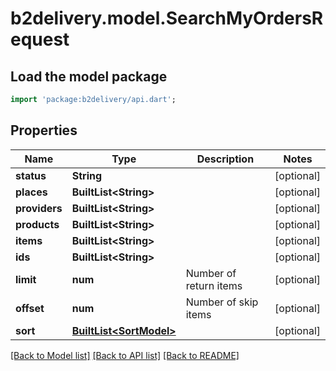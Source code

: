 # b2delivery.model.SearchMyOrdersRequest

## Load the model package
```dart
import 'package:b2delivery/api.dart';
```

## Properties
Name | Type | Description | Notes
------------ | ------------- | ------------- | -------------
**status** | **String** |  | [optional] 
**places** | **BuiltList&lt;String&gt;** |  | [optional] 
**providers** | **BuiltList&lt;String&gt;** |  | [optional] 
**products** | **BuiltList&lt;String&gt;** |  | [optional] 
**items** | **BuiltList&lt;String&gt;** |  | [optional] 
**ids** | **BuiltList&lt;String&gt;** |  | [optional] 
**limit** | **num** | Number of return items | [optional] 
**offset** | **num** | Number of skip items | [optional] 
**sort** | [**BuiltList&lt;SortModel&gt;**](SortModel.md) |  | [optional] 

[[Back to Model list]](../README.md#documentation-for-models) [[Back to API list]](../README.md#documentation-for-api-endpoints) [[Back to README]](../README.md)


